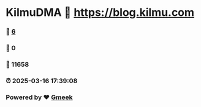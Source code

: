 # KilmuDMA :link: https://blog.kilmu.com 
### :page_facing_up: [6](https://blog.kilmu.com/tag.html) 
### :speech_balloon: 0 
### :hibiscus: 11658 
### :alarm_clock: 2025-03-16 17:39:08 
### Powered by :heart: [Gmeek](https://github.com/Meekdai/Gmeek)
